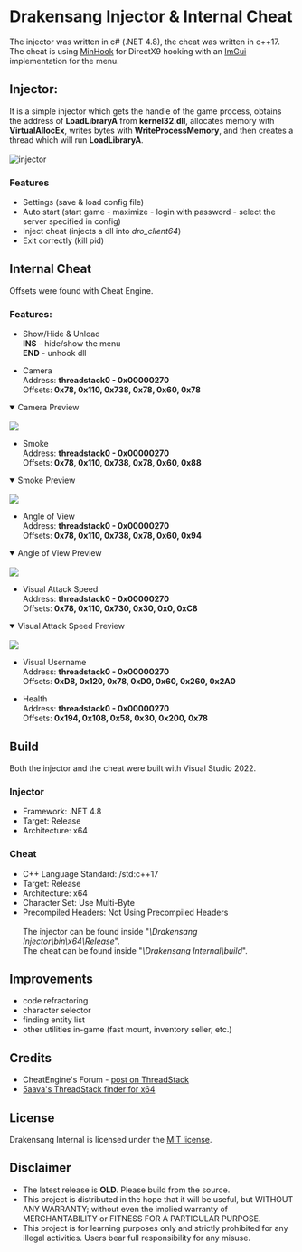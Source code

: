 # Drakensang Injector & Internal Cheat

The injector was written in c# (.NET 4.8), the cheat was written in c++17. The cheat is using [MinHook](https://github.com/TsudaKageyu/minhook) for DirectX9 hooking with an [ImGui](https://github.com/ocornut/imgui) implementation for the menu.

## Injector:
It is a simple injector which gets the handle of the game process, obtains the address of **LoadLibraryA** from **kernel32.dll**, allocates memory with **VirtualAllocEx**, writes bytes with **WriteProcessMemory**, and then creates a thread which will run **LoadLibraryA**.<br><br>
![injector](https://raw.githubusercontent.com/N3agu/Drakensang-Internal/main/images/injector.png)

### Features
- Settings (save & load config file)
- Auto start (start game - maximize - login with password - select the server specified in config)
- Inject cheat (injects a dll into *dro_client64*)
- Exit correctly (kill pid)

## Internal Cheat
Offsets were found with Cheat Engine.

### Features:
- Show/Hide & Unload<br>
**INS** - hide/show the menu<br>
**END** - unhook dll

- Camera<br>
Address: **threadstack0 - 0x00000270**<br>
Offsets: **0x78, 0x110, 0x738, 0x78, 0x60, 0x78**
<details open>
<summary>Camera Preview</summary>
<br>
<img src="https://raw.githubusercontent.com/N3agu/Drakensang-Internal/main/images/camera.png">
</details>

- Smoke<br>
Address: **threadstack0 - 0x00000270**<br>
Offsets: **0x78, 0x110, 0x738, 0x78, 0x60, 0x88**
<details open>
<summary>Smoke Preview</summary>
<br>
<img src="https://raw.githubusercontent.com/N3agu/Drakensang-Internal/main/images/smoke.png">
</details>

- Angle of View<br>
Address: **threadstack0 - 0x00000270**<br>
Offsets: **0x78, 0x110, 0x738, 0x78, 0x60, 0x94**
<details open>
<summary>Angle of View Preview</summary>
<br>
<img src="https://raw.githubusercontent.com/N3agu/Drakensang-Internal/main/images/angle.png">
</details>

- Visual Attack Speed<br>
Address: **threadstack0 - 0x00000270**<br>
Offsets: **0x78, 0x110, 0x730, 0x30, 0x0, 0xC8**
<details open>
<summary>Visual Attack Speed Preview</summary>
<br>
<img src="https://raw.githubusercontent.com/N3agu/Drakensang-Internal/main/images/attackspeed.gif">
</details>

- Visual Username<br>
Address: **threadstack0 - 0x00000270**<br>
Offsets: **0xD8, 0x120, 0x78, 0xD0, 0x60, 0x260, 0x2A0**

- Health<br>
Address: **threadstack0 - 0x00000270**<br>
Offsets: **0x194, 0x108, 0x58, 0x30, 0x200, 0x78**

## Build
Both the injector and the cheat were built with Visual Studio 2022.

### Injector
- Framework: .NET 4.8<br>
- Target: Release<br>
- Architecture: x64

### Cheat
- C++ Language Standard: /std:c++17<br>
- Target: Release<br>
- Architecture: x64<br>
- Character Set: Use Multi-Byte<br>
- Precompiled Headers: Not Using Precompiled Headers<br><br>
The injector can be found inside "*\Drakensang Injector\bin\x64\Release*".<br>
The cheat can be found inside "*\Drakensang Internal\build*".

## Improvements
- code refractoring
- character selector
- finding entity list
- other utilities in-game (fast mount, inventory seller, etc.)

## Credits
- CheatEngine's Forum - [post on ThreadStack](https://forum.cheatengine.org/viewtopic.php?p=5487976#5487976)
- [5aava's ThreadStack finder for x64](https://github.com/5aava/cheatengine-threadstack-finder-x64)

## License
Drakensang Internal is licensed under the [MIT license](https://github.com/N3agu/Drakensang-Internal/blob/main/LICENSE).

## Disclaimer
- The latest release is **OLD**. Please build from the source.
- This project is distributed in the hope that it will be useful, but WITHOUT ANY WARRANTY; without even the implied warranty of MERCHANTABILITY or FITNESS FOR A PARTICULAR PURPOSE.
- This project is for learning purposes only and strictly prohibited for any illegal activities. Users bear full responsibility for any misuse.
